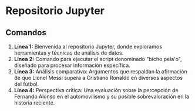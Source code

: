 # Repositorio Jupyter

## Comandos

1. **Línea 1:** Bienvenida al repositorio Jupyter, donde exploramos herramientas y técnicas de análisis de datos.
2. **Línea 2:** Comando para ejecutar el script denominado "bicho pela'o", diseñado para procesar información específica.
3. **Línea 3:** Análisis comparativo: Argumentos que respaldan la afirmación de que Lionel Messi supera a Cristiano Ronaldo en diversos aspectos del fútbol.
4. **Línea 4:** Perspectiva crítica: Una evaluación sobre la percepción de Fernando Alonso en el automovilismo y su posible sobrevaloración en la historia reciente.
